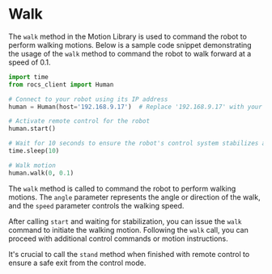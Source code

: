 # Walk

The `walk` method in the Motion Library is used to command the robot to perform walking motions. Below is a sample code snippet demonstrating the usage of the `walk` method to command the robot to walk forward at a speed of 0.1.

```Python
import time
from rocs_client import Human

# Connect to your robot using its IP address
human = Human(host='192.168.9.17')  # Replace '192.168.9.17' with your robot's actual IP

# Activate remote control for the robot
human.start()

# Wait for 10 seconds to ensure the robot's control system stabilizes after initiating the remote control command start().
time.sleep(10)

# Walk motion
human.walk(0, 0.1)

```

The `walk` method is called to command the robot to perform walking motions. The `angle` parameter represents the angle or direction of the walk, and the `speed` parameter controls the walking speed.

After calling `start` and waiting for stabilization, you can issue the `walk` command to initiate the walking motion. Following the `walk` call, you can proceed with additional control commands or motion instructions.

It's crucial to call the `stand` method when finished with remote control to ensure a safe exit from the control mode.
